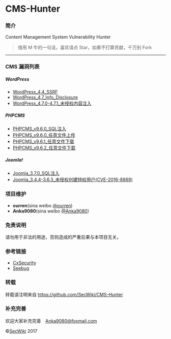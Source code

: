 # CMS-Hunter

### 简介

Content Management System Vulnerability Hunter

>借用 M 牛的一句话，喜欢请点 Star，如果不打算贡献，千万别 Fork

***

### CMS 漏洞列表

##### WordPress
- [WordPress_4.4_SSRF](WordPress/WordPress_4.4_SSRF)
- [WordPress_4.7_Info_Disclosure](WordPress/WordPress_4.7_Info_Disclosure)
- [WordPress_4.7.0-4.7.1_未授权内容注入](WordPress/WordPress_4.7.0-4.7.1_未授权内容注入)

##### PHPCMS
- [PHPCMS_v9.6.0_SQL注入](PHPCMS/PHPCMS_v9.6.0_SQL注入)
- [PHPCMS_v9.6.0_任意文件上传](PHPCMS/PHPCMS_v9.6.0_任意文件上传)
- [PHPCMS_v9.6.1_任意文件下载](PHPCMS/PHPCMS_v9.6.1_任意文件下载)
- [PHPCMS_v9.6.2_任意文件下载](PHPCMS/PHPCMS_v9.6.2_任意文件下载)

##### Joomla!
- [Joomla_3.7.0_SQL注入](Joomla/Joomla_3.7.0_SQL注入)
- [Joomla_3.4.4-3.6.3_未授权创建特权用户(CVE-2016-8869)](Joomla/Joomla_3.4.4-3.6.3_未授权创建特权用户(CVE-2016-8869))


### 项目维护

+ **ourren**(sina weibo <a href="http://weibo.com/codesec">@ourren</a>)
+ **Anka9080**(sina weibo <a href="http://weibo.com/anka9080">@Anka9080</a>)

### 免责说明

请勿用于非法的用途，否则造成的严重后果与本项目无关。

### 参考链接
- [CxSecurity](https://cxsecurity.com)
- [Seebug](https://www.seebug.org/)

### 转载

转载请注明来自 https://github.com/SecWiki/CMS-Hunter

### 补充完善

欢迎大家补充完善　[Anka9080@foxmail.com](Anka9080@foxmail.com)

&copy;<a href="https://www.sec-wiki.com" target="_blank">SecWiki</a> 2017